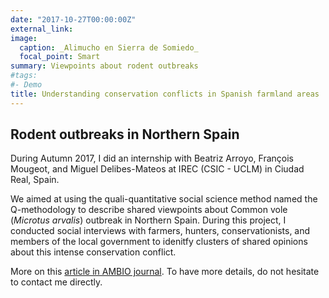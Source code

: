 ```yaml
---
date: "2017-10-27T00:00:00Z"
external_link:
image:
  caption: _Alimucho en Sierra de Somiedo_
  focal_point: Smart
summary: Viewpoints about rodent outbreaks
#tags:
#- Demo
title: Understanding conservation conflicts in Spanish farmland areas
---
```


## Rodent outbreaks in Northern Spain


During Autumn 2017, I did an internship with Beatriz Arroyo, François Mougeot, and Miguel Delibes-Mateos at IREC (CSIC - UCLM) in Ciudad Real, Spain.  

We aimed at using the quali-quantitative social science method named the Q-methodology to describe shared viewpoints about Common vole (_Microtus arvalis_) outbreak in Northern Spain. During this project, I conducted social interviews with farmers, hunters, conservationists, and members of the local government to idenitfy clusters of shared opinions about this intense conservation conflict.   

More on this [article in AMBIO journal](https://link.springer.com/article/10.1007/s13280-019-01256-0). To have more details, do not hesitate to contact me directly. 